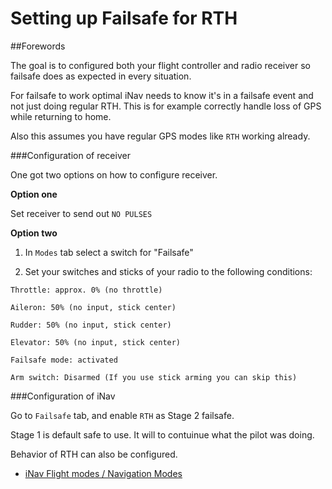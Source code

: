 # Setting up Failsafe for RTH

##Forewords

The goal is to configured both your flight controller and radio receiver so failsafe does as expected in every situation.

For failsafe to work optimal iNav needs to know it's in a failsafe event and not just doing regular RTH. This is for example correctly handle loss of GPS while returning to home.

Also this assumes you have regular GPS modes like `RTH` working already.

###Configuration of receiver

One got two options on how to configure receiver.

**Option one**

Set receiver to send out `NO PULSES`

**Option two**

1. In `Modes` tab select a switch for "Failsafe"

1. Set your switches and sticks of your radio to the following conditions:  

 `Throttle: approx. 0% (no throttle)`  

 `Aileron: 50% (no input, stick center)`  

 `Rudder: 50% (no input, stick center)`  

 `Elevator: 50% (no input, stick center)`  

 `Failsafe mode: activated`  

 `Arm switch: Disarmed (If you use stick arming you can skip this)`  

###Configuration of iNav

Go to `Failsafe` tab, and enable `RTH` as Stage 2 failsafe.

Stage 1 is default safe to use.
It will to contuinue what the pilot was doing.

Behavior of RTH can also be configured.
 - [iNav Flight modes / Navigation Modes](/iNavFlight/inav/wiki/Navigation-modes#rth-altitude-control-modes)

